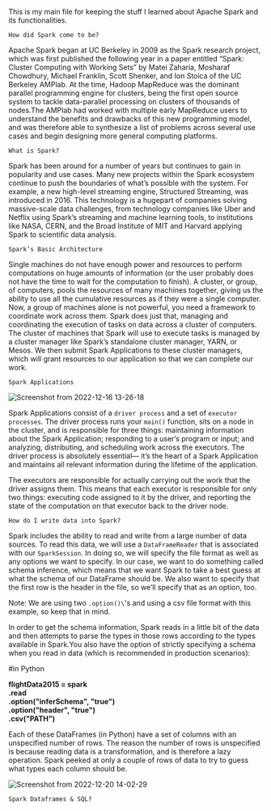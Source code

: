 This is my main file for keeping the stuff I learned about Apache Spark and its functionalities.

`How did Spark come to be?`

Apache Spark began at UC Berkeley in 2009 as the Spark research project, which was first published the following year in a paper entitled “Spark: Cluster Computing with Working Sets” by Matei Zaharia, Mosharaf Chowdhury, Michael Franklin, Scott Shenker, and Ion Stoica of the UC Berkeley AMPlab. At the time, Hadoop MapReduce was the dominant parallel programming engine for clusters, being the first open source system to tackle data-parallel processing on clusters of thousands of nodes.The AMPlab had worked with multiple early MapReduce users to understand the benefits and drawbacks of this new programming model, and was therefore able to synthesize a list of problems across several use cases and begin designing more general computing platforms.


`What is Spark?`

Spark has been around for a number of years but continues to gain in popularity and use cases. Many new projects within the Spark ecosystem continue to push the boundaries of what’s possible with the system. For example, a new high-level streaming engine, Structured Streaming, was introduced in 2016. This technology is a hugepart of companies solving massive-scale data challenges, from technology companies like Uber and Netflix using Spark’s streaming and machine learning tools, to institutions like NASA, CERN, and the Broad Institute of MIT and Harvard applying Spark to scientific data analysis.

`Spark’s Basic Architecture`

Single machines do not have enough power and resources to perform computations on huge amounts of information (or the user probably does not have the time to wait for the computation to finish). A cluster, or group, of computers, pools the resources of many machines together, giving us the ability to use all the cumulative resources as if they were a single computer. Now, a group of machines alone is not powerful, you need a framework to coordinate work across them. Spark does just that, managing and coordinating the execution of tasks on data across a cluster of computers. The cluster of machines that Spark will use to execute tasks is managed by a cluster manager like Spark’s standalone cluster manager, YARN, or Mesos. We then submit Spark Applications to these cluster managers, which will grant resources to our application so that we can complete our work.


`Spark Applications`

![Screenshot from 2022-12-16 13-26-18](https://user-images.githubusercontent.com/98364965/208144008-a1c87da3-1107-4df7-9871-c82fc859e944.png)

Spark Applications consist of a `driver process` and a set of `executor processes`. The driver process runs your `main()` function, sits on a node in the cluster, and is responsible for three things: maintaining information about the Spark Application; responding to a user’s program or input; and analyzing, distributing, and scheduling work across the executors. The driver process is absolutely essential— it’s the heart of a Spark Application and maintains all relevant information during the lifetime of the application.

The executors are responsible for actually carrying out the work that the driver
assigns them. This means that each executor is responsible for only two things: executing code assigned to it by the driver, and reporting the state of the computation on that executor back to the driver node.

`How do I write data into Spark?`

Spark includes the ability to read and write from a large number of data sources. To read this data, we will use a `DataFrameReader` that is associated with our `SparkSession`. In doing so, we will specify the file format as well as any options we want to specify. In our case, we want to do something called schema inference, which means that we want Spark to take a best guess at what the schema of our DataFrame should be. We also want to specify that the first row is the header in the file, so we’ll specify that as an option, too.

Note: We are using two `.option()\`'s and using a csv file format with this example, so keep that in mind.

In order to get the schema information, Spark reads in a little bit of the data and then attempts to parse the types in those rows according to the types available in Spark.You also have the option of strictly specifying a schema when you read in data (which is recommended in production scenarios):

#in Python

**flightData2015 = spark\
.read\
.option("inferSchema", "true")\
.option("header", "true")\
.csv("PATH")**

Each of these DataFrames (in Python) have a set of columns with an unspecified number of rows. The reason the number of rows is unspecified is because reading data is a transformation, and is therefore a lazy operation. Spark peeked at only a couple of rows of data to try to guess what types each column should be.

![Screenshot from 2022-12-20 14-02-29](https://user-images.githubusercontent.com/98364965/208723916-390ecf92-7cad-43e6-9b1b-c216e53f6996.png)



`Spark Dataframes & SQL?`





